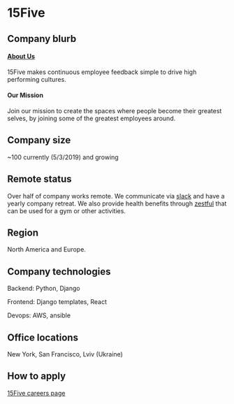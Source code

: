 # 15Five

## Company blurb

#### [About Us](https://www.15five.com/company)
15Five makes continuous employee feedback simple to drive high performing cultures.

#### Our Mission
Join our mission to create the spaces where people become their greatest selves, by joining some of the greatest employees around.

## Company size

~100 currently (5/3/2019) and growing

## Remote status

Over half of company works remote. We communicate via [slack](https://www.slack.com) and have a yearly company retreat. We also provide health benefits through [zestful](https://zestful.com) that can be used for a gym or other activities.

## Region

North America and Europe. 

## Company technologies

Backend: Python, Django

Frontend: Django templates, React

Devops: AWS, ansible

## Office locations

New York, San Francisco, Lviv (Ukraine)

## How to apply

[15Five careers page](https://www.15five.com/careers/)
